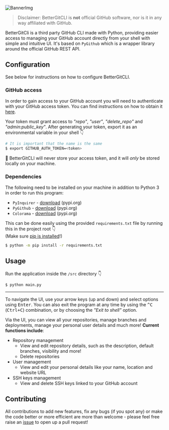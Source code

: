![BannerImg](https://user-images.githubusercontent.com/43642399/108777456-bab79800-755b-11eb-8325-7904e0face0f.png)

> Disclaimer: BetterGitCLI is **not** official GitHub software, nor is it in any way affiliated with GitHub.

BetterGitCli is a third party GitHub CLI made with Python, providing easier access to managing your
GitHub account directly from your shell with simple and intuitive UI. It's based on `PyGithub` which is a wrapper library around the official GitHub REST API.

## Configuration

See below for instructions on how to configure BetterGitCLI.

### GitHub access

In order to gain access to your GitHub account you will need to authenticate with your GitHub access token. You can find instructions
on how to obtain it [here](https://docs.github.com/en/github/authenticating-to-github/creating-a-personal-access-token).

Your token must grant access to _"repo"_, _"user"_, _"delete_repo"_ and _"admin:public_key"_. After generating
your token, export it as an environmental variable in your shell :point_down:

```bash
# It is important that the name is the same
$ export GITHUB_AUTH_TOKEN=<token>
```

:rotating_light: BetterGitCLI will never store your access token, and it will *only* be stored locally on your machine.

### Dependencies

The following need to be installed on your machine in addition to Python 3 in order to run this program:

- `PyInquirer` - [download](https://pypi.org/project/PyInquirer/) (pypi.org)
- `PyGithub` - [download](https://pypi.org/project/PyGithub/) (pypi.org)
- `Colorama` - [download](https://pypi.org/project/colorama/) (pypi.org)

This can be done easily using the provided `requirements.txt` file by running this in the project root :point_down:  
(Make sure [pip is installed](https://pip.pypa.io/en/latest/installing/)!)
```bash
$ python -m pip install -r requirements.txt
```

## Usage

Run the application inside the `/src` directory :point_down:

```bash
$ python main.py
```

---

To navigate the UI, use your arrow keys (up and down) and select options
using <kbd>Enter</kbd>. You can also exit the program at any time by using the <kbd>^C</kbd> (<kbd>Ctrl+C</kbd>) combination,
or by choosing the _"Exit to shell"_ option.

Via the UI, you can view all your repositories, manage branches and deployments, manage your
personal user details and much more! **Current functions include**:

- Repository management
    - View and edit repository details, such as the description, default branches, visibility and more!
    - Delete repositories
- User management
    - View and edit your personal details like your name, location and website URL
- SSH keys management
    - View and delete SSH keys linked to your GitHub account

## Contributing

All contributions to add new features, fix any bugs (if you spot any) or make the code better or more efficient
are more than welcome - please feel free raise an [issue](https://github.com/PiotrRut/BetterGitCLI/issues/new) to open up a pull request!
